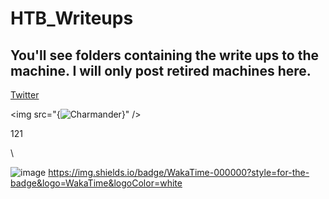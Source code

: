 # HTB_Writeups

## You'll see folders containing the write ups to the machine. I will only post retired machines here. 


[Twitter](https://twitter.com)


\<img src="{![Charmander](https://user-images.githubusercontent.com/110210595/185780113-91a5f6cc-9cfb-427f-8e78-30a13ee675a2.png)}" />



[1]: https://en.wikipedia.org/wiki/Hobbit#Lifestyle "Hobbit lifestyles"

121


\

![image]({BadgeURLHere}) https://img.shields.io/badge/WakaTime-000000?style=for-the-badge&logo=WakaTime&logoColor=white

